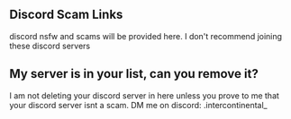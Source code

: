 ## Discord Scam Links

discord nsfw and scams will be provided here. I don't recommend joining these discord servers

## My server is in your list, can you remove it?
 I am not deleting your discord server in here unless you prove to me that your discord server isnt a scam. DM me on discord: .intercontinental_